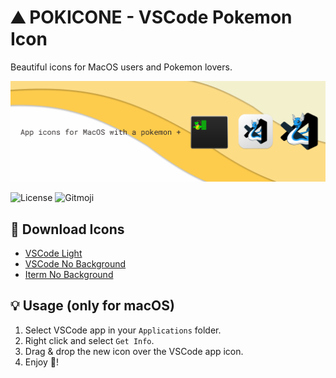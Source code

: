 # ⛰️ POKICONE - VSCode Pokemon Icon

Beautiful icons for MacOS users and Pokemon lovers.

![Preview](preview.png)

![License](https://img.shields.io/github/license/hessabra/PokIcone?style=flat-square)
![Gitmoji](https://img.shields.io/badge/gitmoji-%20😜%20😍-FFDD67.svg?style=flat-square)

## 🎨 Download Icons

- [ VSCode Light ](https://github.com/Hessabra/PokIcone/blob/master/VscodeBack/dragonair-vscode-white.icns)
- [ VSCode No Background ](https://github.com/Hessabra/PokIcone/blob/master/VscodeNoBack/dragonair-vscode.icns)
- [ Iterm No Background ](https://github.com/Hessabra/PokIcone/blob/master/ItermNoBack/Victreebel-Iterm.icns)

## 💡 Usage (only for macOS)

1. Select VSCode app in your `Applications` folder.
2. Right click and select `Get Info`.
3. Drag & drop the new icon over the VSCode app icon.
4. Enjoy 🎉!